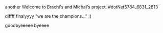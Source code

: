 
another
Welcome to Brachi's and Michal's project.
#dotNet5784_6831_2813

diffff
finalyyyy
"we are the champions..." ;)

goodbyeeeee
byeeee